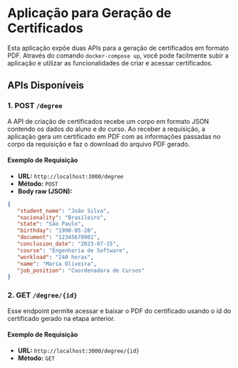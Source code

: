 # Aplicação para Geração de Certificados

Esta aplicação expõe duas APIs para a geração de certificados em formato PDF. Através do comando `docker-compose up`, você pode facilmente subir a aplicação e utilizar as funcionalidades de criar e acessar certificados.

## APIs Disponíveis

### 1. **POST** `/degree`

A API de criação de certificados recebe um corpo em formato JSON contendo os dados do aluno e do curso. Ao receber a requisição, a aplicação gera um certificado em PDF com as informações passadas no corpo da requisição e faz o download do arquivo PDF gerado.

#### Exemplo de Requisição

- **URL:** `http://localhost:3000/degree`
- **Método:** `POST`
- **Body raw (JSON):**

```json
{
   "student_name": "João Silva",
   "nacionality": "Brasileiro",
   "state": "São Paulo",
   "birthday": "1990-05-20",
   "document": "12345678901",
   "conclusion_date": "2023-07-15",
   "course": "Engenharia de Software",
   "workload": "240 horas",
   "name": "Maria Oliveira",
   "job_position": "Coordenadora de Cursos"
}
```

### 2. **GET** `/degree/{id}`

Esse endpoint permite acessar e baixar o PDF do certificado usando o id do certificado gerado na etapa anterior.

#### Exemplo de Requisição

- **URL:** `http://localhost:3000/degree/{id}`
- **Método:** `GET`
